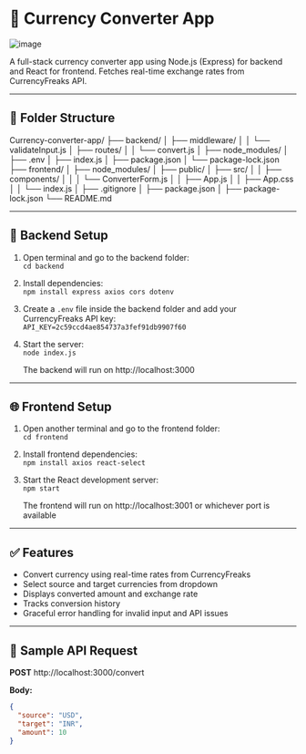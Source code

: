 # 💱 Currency Converter App

![image](https://github.com/user-attachments/assets/c0f6d8e6-0fd5-4fa6-999a-1f20b58a3b7b)


A full-stack currency converter app using Node.js (Express) for backend and React for frontend. Fetches real-time exchange rates from CurrencyFreaks API.

---

## 📁 Folder Structure

Currency-converter-app/
├── backend/
│   ├── middleware/
│   │   └── validateInput.js
│   ├── routes/
│   │   └── convert.js
│   ├── node_modules/
│   ├── .env
│   ├── index.js
│   ├── package.json
│   └── package-lock.json
├── frontend/
│   ├── node_modules/
│   ├── public/
│   ├── src/
│   │   ├── components/
│   │   │   └── ConverterForm.js
│   │   ├── App.js
│   │   ├── App.css
│   │   └── index.js
│   ├── .gitignore
│   ├── package.json
│   ├── package-lock.json
└── README.md

---

## 🔧 Backend Setup

1. Open terminal and go to the backend folder:  
   `cd backend`

2. Install dependencies:  
   `npm install express axios cors dotenv`

3. Create a `.env` file inside the backend folder and add your CurrencyFreaks API key:  
   `API_KEY=2c59ccd4ae854737a3fef91db9907f60` 

4. Start the server:  
   `node index.js`

   The backend will run on http://localhost:3000

---

## 🌐 Frontend Setup

1. Open another terminal and go to the frontend folder:  
   `cd frontend`

2. Install frontend dependencies:  
   `npm install axios react-select`

3. Start the React development server:  
   `npm start`

   The frontend will run on http://localhost:3001 or whichever port is available

---

## ✅ Features

- Convert currency using real-time rates from CurrencyFreaks  
- Select source and target currencies from dropdown  
- Displays converted amount and exchange rate  
- Tracks conversion history  
- Graceful error handling for invalid input and API issues

---

## 🧪 Sample API Request

**POST** http://localhost:3000/convert

**Body:**
```json
{
  "source": "USD",
  "target": "INR",
  "amount": 10
}



